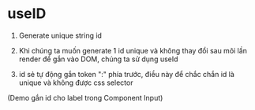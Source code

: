 # useID

1. Generate unique string id

2. Khi chúng ta muốn generate 1 id unique và không thay đổi sau mõi lần render để gắn vào DOM, chúng ta sử dụng useId

3. id sẻ tự động gắn token ":" phía trước, điều này để chắc chắn id là unique và không được css selector

(Demo gắn id cho label trong Component Input)
